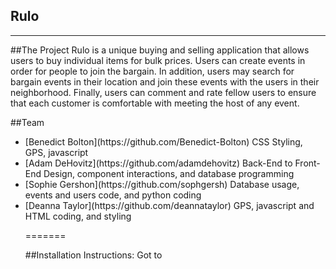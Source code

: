 Rulo
-------------
-------------


##The Project
Rulo is a unique buying and selling application that allows users to buy individual items for bulk prices. Users can create events in order for people to join the bargain. In addition, users may search for bargain events in their location and join these events with the users in their neighborhood. Finally, users can comment and rate fellow users to ensure that each customer is comfortable with meeting the host of any event.


##Team
<ul>
<li> [Benedict Bolton](https://github.com/Benedict-Bolton) CSS Styling, GPS, javascript </li>
<li> [Adam DeHovitz](https://github.com/adamdehovitz) Back-End to Front-End Design, component interactions, and database programming </li>
<li> [Sophie Gershon](https://github.com/sophgersh) Database usage, events and users code, and python coding </li>
<li> [Deanna Taylor](https://github.com/deannataylor) GPS, javascript and HTML coding, and styling </li>

=======

##Installation Instructions:
Got to <url>
